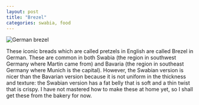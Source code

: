 ```yaml
---
layout: post
title: "Brezel"
categories: swabia, food
---
```

<img src="/sabbaticaldiary/images/2022-08-15.jpg" alt="German brezel" class="center">

These iconic breads which are called pretzels in English are called Brezel in German. These are common in both Swabia (the region in southwest Germany where Martin came from) and Bavaria (the region in southeast Germany where Munich is the capital). However, the Swabian version is nicer than the Bavarian version because it is not uniform in the thickness and texture: the Swabian version has a fat belly that is soft and a thin twist that is crispy. I have not mastered how to make these at home yet, so I shall get these from the bakery for now.